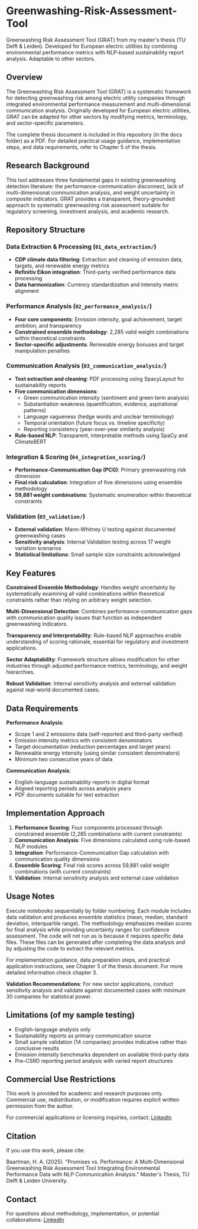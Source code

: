 # Greenwashing-Risk-Assessment-Tool
Greenwashing Risk Assessment Tool (GRAT) from my master's thesis (TU Delft &amp; Leiden). Developed for European electric utilities by combining environmental performance metrics with NLP-based sustainability report analysis. Adaptable to other sectors.

## Overview

The Greenwashing Risk Assessment Tool (GRAT) is a systematic framework for detecting greenwashing risk among electric utility companies through integrated environmental performance measurement and multi-dimensional communication analysis. Originally developed for European electric utilities, GRAT can be adapted for other sectors by modifying metrics, terminology, and sector-specific parameters.

The complete thesis document is included in this repository (in the docs folder) as a PDF. For detailed practical usage guidance, implementation steps, and data requirements, refer to Chapter 5 of the thesis.

## Research Background

This tool addresses three fundamental gaps in existing greenwashing detection literature: the performance-communication disconnect, lack of multi-dimensional communication analysis, and weight uncertainty in composite indicators. GRAT provides a transparent, theory-grounded approach to systematic greenwashing risk assessment suitable for regulatory screening, investment analysis, and academic research.

## Repository Structure

### Data Extraction & Processing (`01_data_extraction/`)
- **CDP climate data filtering**: Extraction and cleaning of emission data, targets, and renewable energy metrics
- **Refinitiv Eikon integration**: Third-party verified performance data processing  
- **Data harmonization**: Currency standardization and intensity metric alignment

### Performance Analysis (`02_performance_analysis/`)
- **Four core components**: Emission intensity, goal achievement, target ambition, and transparency
- **Constrained ensemble methodology**: 2,285 valid weight combinations within theoretical constraints
- **Sector-specific adjustments**: Renewable energy bonuses and target manipulation penalties

### Communication Analysis (`03_communication_analysis/`)
- **Text extraction and cleaning**: PDF processing using SpacyLayout for sustainability reports
- **Five communication dimensions**: 
  - Green communication intensity (sentiment and green term analysis)
  - Substantiation weakness (quantification, evidence, aspirational patterns)
  - Language vagueness (hedge words and unclear terminology)
  - Temporal orientation (future focus vs. timeline specificity)
  - Reporting consistency (year-over-year similarity analysis)
- **Rule-based NLP**: Transparent, interpretable methods using SpaCy and ClimateBERT

### Integration & Scoring (`04_integration_scoring/`)
- **Performance-Communication Gap (PCG)**: Primary greenwashing risk dimension
- **Final risk calculation**: Integration of five dimensions using ensemble methodology
- **59,881 weight combinations**: Systematic enumeration within theoretical constraints

### Validation (`05_validation/`)
- **External validation**: Mann-Whitney U testing against documented greenwashing cases
- **Sensitivity analysis**: Internal Validation testing across 17 weight variation scenarios
- **Statistical limitations**: Small sample size constraints acknowledged

## Key Features

**Constrained Ensemble Methodology**: Handles weight uncertainty by systematically examining all valid combinations within theoretical constraints rather than relying on arbitrary weight selection.

**Multi-Dimensional Detection**: Combines performance-communication gaps with communication quality issues that function as independent greenwashing indicators.

**Transparency and Interpretability**: Rule-based NLP approaches enable understanding of scoring rationale, essential for regulatory and investment applications.

**Sector Adaptability**: Framework structure allows modification for other industries through adjusted performance metrics, terminology, and weight hierarchies.

**Robust Validation**: Internal sensitivity analysis and external validation against real-world documented cases.

## Data Requirements

**Performance Analysis**:
- Scope 1 and 2 emissions data (self-reported and third-party verified)
- Emission intensity metrics with consistent denominators
- Target documentation (reduction percentages and target years)
- Renewable energy intensity (using similar consistent denominators)
- Minimum two consecutive years of data

**Communication Analysis**:
- English-language sustainability reports in digital format
- Aligned reporting periods across analysis years
- PDF documents suitable for text extraction

## Implementation Approach

1. **Performance Scoring**: Four components processed through constrained ensemble (2,285 combinations with current constraints)
2. **Communication Analysis**: Five dimensions calculated using rule-based NLP modules
3. **Integration**: Performance-Communication Gap calculation with communication quality dimensions
4. **Ensemble Scoring**: Final risk scores across 59,881 valid weight combinations (with current constraints)
5. **Validation**: Internal sensitivity analysis and external case validation

## Usage Notes

Execute notebooks sequentially by folder numbering. Each module includes data validation and produces ensemble statistics (mean, median, standard deviation, interquartile range). The methodology emphasizes median scores for final analysis while providing uncertainty ranges for confidence assessment. The code will not run as is because it requires specific data files. These files can be generated after completing the data analysis and by adjusting the code to extract the relevant metrics.

For implementation guidance, data preparation steps, and practical application instructions, see Chapter 5 of the thesis document.
For more detailed information check chapter 3.

**Validation Recommendations**: For new sector applications, conduct sensitivity analysis and validate against documented cases with minimum 30 companies for statistical power.

## Limitations (of my sample testing)

- English-language analysis only
- Sustainability reports as primary communication source
- Small sample validation (14 companies) provides indicative rather than conclusive results
- Emission intensity benchmarks dependent on available third-party data
- Pre-CSRD reporting period analysis with varied report structures

## Commercial Use Restrictions

This work is provided for academic and research purposes only. Commercial use, redistribution, or modification requires explicit written permission from the author. 

For commercial applications or licensing inquiries, contact: [LinkedIn](https://www.linkedin.com/in/aad-baartman-737a9b1a7)

## Citation

If you use this work, please cite:

Baartman, H. A. (2025). "Promises vs. Performance: A Multi-Dimensional Greenwashing Risk Assessment Tool Integrating Environmental Performance Data with NLP Communication Analysis." Master's Thesis, TU Delft & Leiden University.

## Contact

For questions about methodology, implementation, or potential collaborations:
[LinkedIn](https://www.linkedin.com/in/aad-baartman-737a9b1a7)
